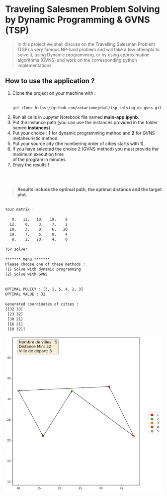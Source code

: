 # Traveling Salesmen Problem Solving by Dynamic Programming & GVNS (TSP)

>In this project we shall discuss on the Travelling Salesman Problem (TSP) a very famous NP-hard problem and will take a few attempts to solve it, using Dynamic programming, or by using approximation algorithms (GVNS) and work on the corresponding python implementations.

## How to use the application ?

<ol>
<li>Clone the project on your machine with :<br/>
<pre><code>
git clone https://github.com/zakariamejdoul/tsp_solving_dp_gvns.git
</code></pre>
</li>
<li>Run all cells in Jupyter Notebook file named <strong>main-app.ipynb</strong>.</li>
<li>Put the instance path (you can use the instances provided in the folder named <strong>instances</strong>).</li>
<li>Put your choice : <strong>1</strong> for dynamic programming method and <strong>2</strong> for GVNS metaheuristic method.</li>
<li>Put your source city (the numbering order of cities starts with 1).</li>
<li>If you have selected the choice 2 (GVNS method) you must provide the maximum execution time<br/> of the program in minutes.</li>
<li>Enjoy the results !</li>
</ol>
<br/>
<br/>

> **Results include the optimal path, the optimal distance and the target plot.**

<pre><code>
Your matrix : 

   0,   12,   10,   19,    8
  12,    0,    3,    7,    2
  10,    3,    0,    6,   20
  19,    7,    6,    0,    4
   8,    2,   20,    4,    0

TSP solver

******* Menu *******
Please choose one of these methods :
(1) Solve with dynamic programming 
(2) Solve with GVNS


OPTIMAL POLICY : [3, 1, 5, 4, 2, 3]
OPTIMAL VALUE : 32

Generated coordinates of cities : 
[[32 33]
 [23 32]
 [38 21]
 [16 21]
 [10 32]] 
</code></pre>
<img src = "plots\plot exampe.png" title = "plot example" alt = "Plot Example">
